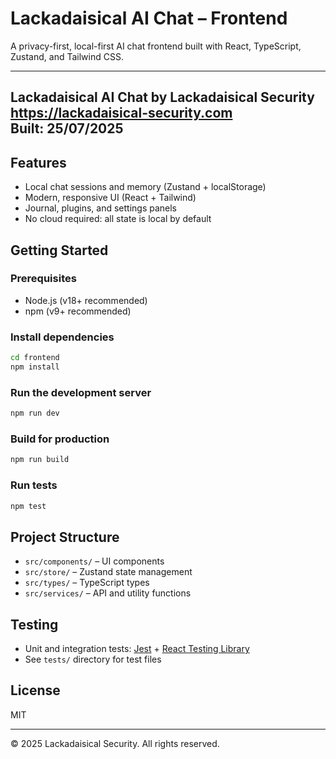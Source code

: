 
# Lackadaisical AI Chat – Frontend

A privacy-first, local-first AI chat frontend built with React, TypeScript, Zustand, and Tailwind CSS.

---
**Lackadaisical AI Chat by Lackadaisical Security**  
**https://lackadaisical-security.com**  
**Built: 25/07/2025**
---

## Features
- Local chat sessions and memory (Zustand + localStorage)
- Modern, responsive UI (React + Tailwind)
- Journal, plugins, and settings panels
- No cloud required: all state is local by default

## Getting Started

### Prerequisites
- Node.js (v18+ recommended)
- npm (v9+ recommended)

### Install dependencies
```sh
cd frontend
npm install
```

### Run the development server
```sh
npm run dev
```

### Build for production
```sh
npm run build
```

### Run tests
```sh
npm test
```

## Project Structure
- `src/components/` – UI components
- `src/store/` – Zustand state management
- `src/types/` – TypeScript types
- `src/services/` – API and utility functions

## Testing
- Unit and integration tests: [Jest](https://jestjs.io/) + [React Testing Library](https://testing-library.com/docs/react-testing-library/intro/)
- See `tests/` directory for test files

## License
MIT

---
© 2025 Lackadaisical Security. All rights reserved.
